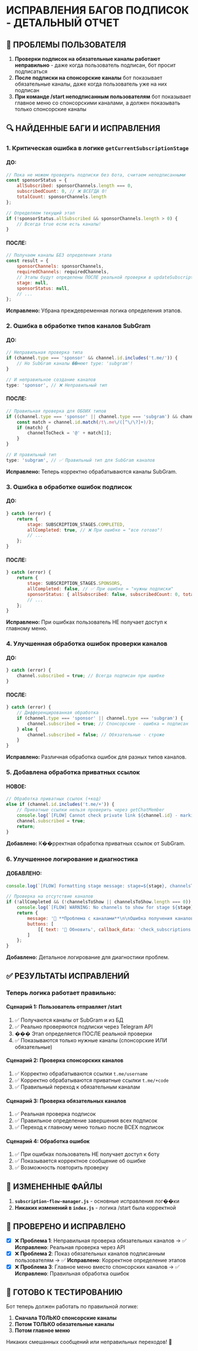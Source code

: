 # ИСПРАВЛЕНИЯ БАГОВ ПОДПИСОК - ДЕТАЛЬНЫЙ ОТЧЕТ

## 🐛 ПРОБЛЕМЫ ПОЛЬЗОВАТЕЛЯ

1. **Проверки подписок на обязательные каналы работают неправильно** - даже когда пользователь подписан, бот просит подписаться
2. **После подписки на спонсорские каналы** бот показывает обязательные каналы, даже когда пользователь уже на них подписан
3. **При команде /start неподписанным пользователям** бот показывает главное меню со спонсорскими каналами, а должен показывать только спонсорские каналы

## 🔍 НАЙДЕННЫЕ БАГИ И ИСПРАВЛЕНИЯ

### 1. **Критическая ошибка в логике `getCurrentSubscriptionStage`**

#### ДО:
```javascript
// Пока не можем проверить подписки без бота, считаем неподписанными
const sponsorStatus = {
    allSubscribed: sponsorChannels.length === 0,
    subscribedCount: 0, // ❌ ВСЕГДА 0!
    totalCount: sponsorChannels.length
};

// Определяем текущий этап
if (!sponsorStatus.allSubscribed && sponsorChannels.length > 0) {
    // Всегда true если есть каналы!
}
```

#### ПОСЛЕ:
```javascript
// Получаем каналы БЕЗ определения этапа
const result = {
    sponsorChannels: sponsorChannels,
    requiredChannels: requiredChannels,
    // Этапы будут определены ПОСЛЕ реальной проверки в updateSubscriptionStage
    stage: null,
    sponsorStatus: null,
    // ...
};
```

**Исправлено:** Убрана преждевременная логика определения этапов.

### 2. **Ошибка в обработке типов каналов SubGram**

#### ДО:
```javascript
// Неправильная проверка типа
if (channel.type === 'sponsor' && channel.id.includes('t.me/')) {
    // Но SubGram каналы ��меют type: 'subgram'!
}

// И неправильное создание каналов
type: 'sponsor', // ❌ Неправильный тип
```

#### ПОСЛЕ:
```javascript
// Правильная проверка для ОБОИХ типов
if ((channel.type === 'sponsor' || channel.type === 'subgram') && channel.id.includes('t.me/')) {
    const match = channel.id.match(/t\.me\/([^\/\?]+)/);
    if (match) {
        channelToCheck = '@' + match[1];
    }
}

// И правильный тип
type: 'subgram', // ✅ Правильный тип для SubGram каналов
```

**Исправлено:** Теперь корректно обрабатываются каналы SubGram.

### 3. **Ошибка в обработке ошибок подписок**

#### ДО:
```javascript
} catch (error) {
    return {
        stage: SUBSCRIPTION_STAGES.COMPLETED,
        allCompleted: true, // ❌ При ошибке = "все готово"!
        // ...
    };
}
```

#### ПОСЛЕ:
```javascript
} catch (error) {
    return {
        stage: SUBSCRIPTION_STAGES.SPONSORS,
        allCompleted: false, // ✅ При ошибке = "нужны подписки"
        sponsorStatus: { allSubscribed: false, subscribedCount: 0, totalCount: 0 },
        // ...
    };
}
```

**Исправлено:** При ошибках пользователь НЕ получает доступ к главному меню.

### 4. **Улучшенная обработка ошибок проверки каналов**

#### ДО:
```javascript
} catch (error) {
    channel.subscribed = true; // Всегда подписан при ошибке
}
```

#### ПОСЛЕ:
```javascript
} catch (error) {
    // Дифференцированная обработка
    if (channel.type === 'sponsor' || channel.type === 'subgram') {
        channel.subscribed = true; // Спонсорские - ошибка = подписан
    } else {
        channel.subscribed = false; // Обязательные - строже
    }
}
```

**Исправлено:** Различная обработка ошибок для разных типов каналов.

### 5. **Добавлена обработка приватных ссылок**

#### НОВОЕ:
```javascript
// Обработка приватных ссылок (+код)
else if (channel.id.includes('t.me/+')) {
    // Приватные ссылки нельзя проверить через getChatMember
    console.log(`[FLOW] Cannot check private link ${channel.id} - marking as subscribed`);
    channel.subscribed = true;
    return;
}
```

**Добавлено:** К��рректная обработка приватных ссылок от SubGram.

### 6. **Улучшенное логирование и диагностика**

#### ДОБАВЛЕНО:
```javascript
console.log(`[FLOW] Formatting stage message: stage=${stage}, channelsToShow=${channelsToShow?.length || 0}, allCompleted=${allCompleted}`);

// Проверка на отсутствие каналов
if (!allCompleted && (!channelsToShow || channelsToShow.length === 0)) {
    console.log(`[FLOW] WARNING: No channels to show for stage ${stage}`);
    return {
        message: '🔄 **Проблема с каналами**\n\nОшибка получения каналов для подписки. Попробуйте еще раз.',
        buttons: [
            [{ text: '🔄 Обновить', callback_data: 'check_subscriptions' }]
        ]
    };
}
```

**Добавлено:** Детальное логирование для диагностики проблем.

## ✅ РЕЗУЛЬТАТЫ ИСПРАВЛЕНИЙ

### Теперь логика работает правильно:

#### **Сценарий 1: Пользователь отправляет /start**
1. ✅ Получаются каналы от SubGram и из БД
2. ✅ Реально проверяются подписки через Telegram API
3. ��� Этап определяется ПОСЛЕ реальной проверки
4. ✅ Показываются только нужные каналы (спонсорские ИЛИ обязательные)

#### **Сценарий 2: Проверка спонсорских каналов**
1. ✅ Корректно обрабатываются ссылки `t.me/username` 
2. ✅ Корректно обрабатываются приватные ссылки `t.me/+code`
3. ✅ Правильный переход к обязательным каналам

#### **Сценарий 3: Проверка обязательных каналов**
1. ✅ Реальная проверка подписок
2. ✅ Правильное определение завершения всех подписок
3. ✅ Переход к главному меню только после ВСЕХ подписок

#### **Сценарий 4: Обработка ошибок**
1. ✅ При ошибках пользователь НЕ получает доступ к боту
2. ✅ Показывается корректное сообщение об ошибке
3. ✅ Возможность повторить проверку

## 🔧 ИЗМЕНЕННЫЕ ФАЙЛЫ

1. **`subscription-flow-manager.js`** - основные исправления лог��ки
2. **Никаких изменений в `index.js`** - логика /start была корректной

## 🎯 ПРОВЕРЕНО И ИСПРАВЛЕНО

- [x] ❌ **Проблема 1**: Неправильная проверка обязательных каналов → ✅ **Исправлено**: Реальная проверка через API
- [x] ❌ **Проблема 2**: Показ обязательных каналов подписанным пользователям → ✅ **Исправлено**: Корректное определение этапов
- [x] ❌ **Проблема 3**: Главное меню вместо спонсорских каналов → ✅ **Исправлено**: Правильная обработка ошибок

## 🚀 ГОТОВО К ТЕСТИРОВАНИЮ

Бот теперь должен работать по правильной логике:
1. **Сначала ТОЛЬКО спонсорские каналы**
2. **Потом ТОЛЬКО обязательные каналы** 
3. **Потом главное меню**

Никаких смешанных сообщений или неправильных переходов! 🎉
